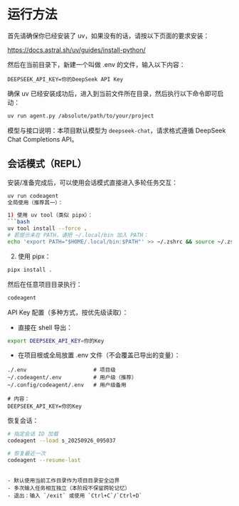 # 运行方法

首先请确保你已经安装了 uv，如果没有的话，请按以下页面的要求安装：

https://docs.astral.sh/uv/guides/install-python/

然后在当前目录下，新建一个叫做 .env 的文件，输入以下内容：

```
DEEPSEEK_API_KEY=你的DeepSeek API Key
```


确保 uv 已经安装成功后，进入到当前文件所在目录，然后执行以下命令即可启动：

```bash
uv run agent.py /absolute/path/to/your/project
```

模型与接口说明：本项目默认模型为 `deepseek-chat`，请求格式遵循 DeepSeek Chat Completions API。

## 会话模式（REPL）

安装/准备完成后，可以使用会话模式直接进入多轮任务交互：

```bash
uv run codeagent
全局使用（推荐其一）：

1) 使用 uv tool（类似 pipx）：
```bash
uv tool install --force .
# 若提示未在 PATH，请把 ~/.local/bin 加入 PATH：
echo 'export PATH="$HOME/.local/bin:$PATH"' >> ~/.zshrc && source ~/.zshrc
```

2) 使用 pipx：
```bash
pipx install .
```

然后在任意项目目录执行：
```bash
codeagent
```

API Key 配置（多种方式，按优先级读取）：
- 直接在 shell 导出：
```bash
export DEEPSEEK_API_KEY=你的Key
```
- 在项目根或全局放置 .env 文件（不会覆盖已导出的变量）：
```
./.env                     # 项目级
~/.codeagent/.env          # 用户级（推荐）
~/.config/codeagent/.env   # 用户级备用

# 内容：
DEEPSEEK_API_KEY=你的Key
```
恢复会话：

```bash
# 指定会话 ID 加载
codeagent --load s_20250926_095037

# 恢复最近一次
codeagent --resume-last
```
```

- 默认使用当前工作目录作为项目目录安全边界
- 多次输入任务相互独立（本阶段不保留跨轮记忆）
- 退出：输入 `/exit` 或使用 `Ctrl+C`/`Ctrl+D`

